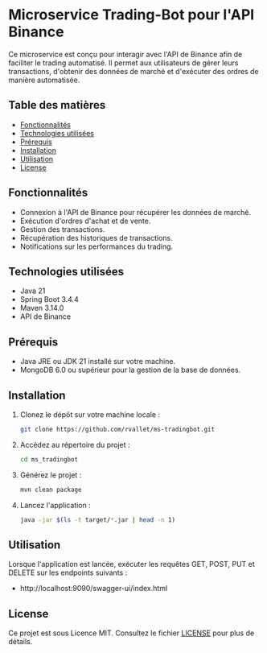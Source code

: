 # Microservice Trading-Bot pour l'API Binance

Ce microservice est conçu pour interagir avec l'API de Binance afin de faciliter le trading automatisé. Il permet aux utilisateurs de gérer leurs transactions, d'obtenir des données de marché et d'exécuter des ordres de manière automatisée.

## Table des matières

- [Fonctionnalités](#fonctionnalités)
- [Technologies utilisées](#technologies-utilisées)
- [Prérequis](#prérequis)
- [Installation](#installation)
- [Utilisation](#utilisation)
- [License](#license)

## Fonctionnalités

- Connexion à l'API de Binance pour récupérer les données de marché.
- Exécution d'ordres d'achat et de vente.
- Gestion des transactions.
- Récupération des historiques de transactions.
- Notifications sur les performances du trading.

## Technologies utilisées

- Java 21
- Spring Boot 3.4.4
- Maven 3.14.0
- API de Binance

## Prérequis

- Java JRE ou JDK 21 installé sur votre machine.
- MongoDB 6.0 ou supérieur pour la gestion de la base de données.

## Installation

1. Clonez le dépôt sur votre machine locale :
   ```bash
   git clone https://github.com/rvallet/ms-tradingbot.git
   ````
2. Accédez au répertoire du projet :
   ```bash
   cd ms_tradingbot
   ```
3. Générez le projet :
   ```bash
   mvn clean package
   ```
4. Lancez l'application :
   ```bash
   java -jar $(ls -t target/*.jar | head -n 1)
   ```

## Utilisation

Lorsque l'application est lancée, exécuter les requêtes GET, POST, PUT et DELETE sur les endpoints suivants :
- http://localhost:9090/swagger-ui/index.html

## License

Ce projet est sous Licence MIT. Consultez le fichier [LICENSE](LICENSE) pour plus de détails.
